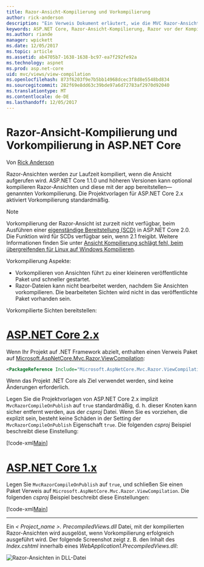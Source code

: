 ```yaml
---
title: Razor-Ansicht-Kompilierung und Vorkompilierung
author: rick-anderson
description: "Ein Verweis Dokument erläutert, wie die MVC Razor-Ansicht-Kompilierung und Vorkompilierung in ASP.NET Core-Anwendungen zu ermöglichen."
keywords: ASP.NET Core, Razor-Ansicht-Kompilierung, Razor vor der Kompilierung, Razor Vorkompilierung
ms.author: riande
manager: wpickett
ms.date: 12/05/2017
ms.topic: article
ms.assetid: ab4705b7-1638-1638-bc97-ea7f292fe92a
ms.technology: aspnet
ms.prod: asp.net-core
uid: mvc/views/view-compilation
ms.openlocfilehash: 873f6203f9e7b5bb14968dcec3f8d8e5548bd834
ms.sourcegitcommit: 282f69e8dd63c39bde97a6d72783af2970d92040
ms.translationtype: MT
ms.contentlocale: de-DE
ms.lasthandoff: 12/05/2017
---
```

# <a name="razor-view-compilation-and-precompilation-in-aspnet-core"></a>Razor-Ansicht-Kompilierung und Vorkompilierung in ASP.NET Core

Von [Rick Anderson](https://twitter.com/RickAndMSFT)

Razor-Ansichten werden zur Laufzeit kompiliert, wenn die Ansicht aufgerufen wird. ASP.NET Core 1.1.0 und höheren Versionen kann optional kompilieren Razor-Ansichten und diese mit der app bereitstellen&mdash;genannten Vorkompilierung. Die Projektvorlagen für ASP.NET Core 2.x aktiviert Vorkompilierung standardmäßig.

> [!NOTE]
> Vorkompilierung der Razor-Ansicht ist zurzeit nicht verfügbar, beim Ausführen einer [eigenständige Bereitstellung (SCD)](/dotnet/core/deploying/#self-contained-deployments-scd) in ASP.NET Core 2.0. Die Funktion wird für SCDs verfügbar sein, wenn 2.1 freigibt. Weitere Informationen finden Sie unter [Ansicht Kompilierung schlägt fehl, beim übergreifenden für Linux auf Windows Kompilieren](https://github.com/aspnet/MvcPrecompilation/issues/102).

Vorkompilierung Aspekte:

* Vorkompilieren von Ansichten führt zu einer kleineren veröffentlichte Paket und schneller gestartet.
* Razor-Dateien kann nicht bearbeitet werden, nachdem Sie Ansichten vorkompilieren. Die bearbeiteten Sichten wird nicht in das veröffentlichte Paket vorhanden sein. 

Vorkompilierte Sichten bereitstellen:

# <a name="aspnet-core-2xtabaspnetcore2x"></a>[ASP.NET Core 2.x](#tab/aspnetcore2x)

Wenn Ihr Projekt auf .NET Framework abzielt, enthalten einen Verweis Paket auf [Microsoft.AspNetCore.Mvc.Razor.ViewCompilation](https://www.nuget.org/packages/Microsoft.AspNetCore.Mvc.Razor.ViewCompilation/):

```xml
<PackageReference Include="Microsoft.AspNetCore.Mvc.Razor.ViewCompilation" Version="2.0.0" PrivateAssets="All" />
```

Wenn das Projekt .NET Core als Ziel verwendet werden, sind keine Änderungen erforderlich.

Legen Sie die Projektvorlagen von ASP.NET Core 2.x implizit `MvcRazorCompileOnPublish` auf `true` standardmäßig, d. h. dieser Knoten kann sicher entfernt werden, aus der *csproj* Datei. Wenn Sie es vorziehen, die explizit sein, besteht keine Schäden in der Setting der `MvcRazorCompileOnPublish` Eigenschaft `true`. Die folgenden *csproj* Beispiel beschreibt diese Einstellung:

[!code-xml[Main](view-compilation\sample\MvcRazorCompileOnPublish2.csproj?highlight=5)]

# <a name="aspnet-core-1xtabaspnetcore1x"></a>[ASP.NET Core 1.x](#tab/aspnetcore1x)

Legen Sie `MvcRazorCompileOnPublish` auf `true`, und schließen Sie einen Paket Verweis auf `Microsoft.AspNetCore.Mvc.Razor.ViewCompilation`. Die folgenden *csproj* Beispiel beschreibt diese Einstellungen:

[!code-xml[Main](view-compilation\sample\MvcRazorCompileOnPublish.csproj?highlight=5,12)]

---

Ein *< Project_name >. PrecompiledViews.dll* Datei, mit der kompilierten Razor-Ansichten wird ausgelöst, wenn Vorkompilierung erfolgreich ausgeführt wird. Der folgende Screenshot zeigt z. B. den Inhalt des *Index.cshtml* innerhalb eines *WebApplication1.PrecompiledViews.dll*:

![Razor-Ansichten in DLL-Datei](view-compilation/_static/razor-views-in-dll.png)
